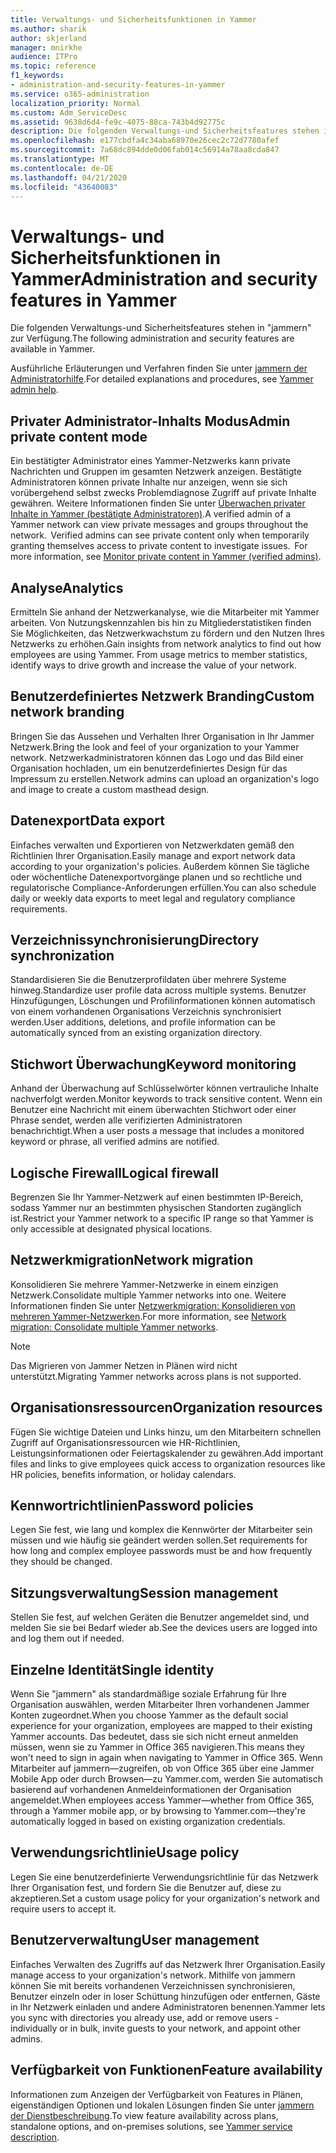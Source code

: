 ```yaml
---
title: Verwaltungs- und Sicherheitsfunktionen in Yammer
ms.author: sharik
author: skjerland
manager: mnirkhe
audience: ITPro
ms.topic: reference
f1_keywords:
- administration-and-security-features-in-yammer
ms.service: o365-administration
localization_priority: Normal
ms.custom: Adm_ServiceDesc
ms.assetid: 9638d6d4-fe9c-4075-88ca-743b4d92775c
description: Die folgenden Verwaltungs-und Sicherheitsfeatures stehen in "jammern" zur Verfügung.
ms.openlocfilehash: e177cbdfa4c34aba68970e26cec2c72d7780afef
ms.sourcegitcommit: 7a68dc894dde0d06fab014c56914a78aa8cda847
ms.translationtype: MT
ms.contentlocale: de-DE
ms.lasthandoff: 04/21/2020
ms.locfileid: "43640083"
---
```

# <a name="administration-and-security-features-in-yammer"></a><span data-ttu-id="c4733-103">Verwaltungs- und Sicherheitsfunktionen in Yammer</span><span class="sxs-lookup"><span data-stu-id="c4733-103">Administration and security features in Yammer</span></span>

<span data-ttu-id="c4733-104">Die folgenden Verwaltungs-und Sicherheitsfeatures stehen in "jammern" zur Verfügung.</span><span class="sxs-lookup"><span data-stu-id="c4733-104">The following administration and security features are available in Yammer.</span></span>
  
<span data-ttu-id="c4733-105">Ausführliche Erläuterungen und Verfahren finden Sie unter [jammern der Administratorhilfe](https://go.microsoft.com/fwlink/?LinkId=869688).</span><span class="sxs-lookup"><span data-stu-id="c4733-105">For detailed explanations and procedures, see [Yammer admin help](https://go.microsoft.com/fwlink/?LinkId=869688).</span></span>

## <a name="admin-private-content-mode"></a><span data-ttu-id="c4733-106">Privater Administrator-Inhalts Modus</span><span class="sxs-lookup"><span data-stu-id="c4733-106">Admin private content mode</span></span>

<span data-ttu-id="c4733-p101">Ein bestätigter Administrator eines Yammer-Netzwerks kann private Nachrichten und Gruppen im gesamten Netzwerk anzeigen. Bestätigte Administratoren können private Inhalte nur anzeigen, wenn sie sich vorübergehend selbst zwecks Problemdiagnose Zugriff auf private Inhalte gewähren. Weitere Informationen finden Sie unter [Überwachen privater Inhalte in Yammer (bestätigte Administratoren)](https://go.microsoft.com/fwlink/?LinkId=627479).</span><span class="sxs-lookup"><span data-stu-id="c4733-p101">A verified admin of a Yammer network can view private messages and groups throughout the network.  Verified admins can see private content only when temporarily granting themselves access to private content to investigate issues.  For more information, see [Monitor private content in Yammer (verified admins)](https://go.microsoft.com/fwlink/?LinkId=627479).</span></span>

## <a name="analytics"></a><span data-ttu-id="c4733-110">Analyse</span><span class="sxs-lookup"><span data-stu-id="c4733-110">Analytics</span></span>

<span data-ttu-id="c4733-p102">Ermitteln Sie anhand der Netzwerkanalyse, wie die Mitarbeiter mit Yammer arbeiten. Von Nutzungskennzahlen bis hin zu Mitgliederstatistiken finden Sie Möglichkeiten, das Netzwerkwachstum zu fördern und den Nutzen Ihres Netzwerks zu erhöhen.</span><span class="sxs-lookup"><span data-stu-id="c4733-p102">Gain insights from network analytics to find out how employees are using Yammer. From usage metrics to member statistics, identify ways to drive growth and increase the value of your network.</span></span>

## <a name="custom-network-branding"></a><span data-ttu-id="c4733-113">Benutzerdefiniertes Netzwerk Branding</span><span class="sxs-lookup"><span data-stu-id="c4733-113">Custom network branding</span></span>

<span data-ttu-id="c4733-114">Bringen Sie das Aussehen und Verhalten Ihrer Organisation in Ihr Jammer Netzwerk.</span><span class="sxs-lookup"><span data-stu-id="c4733-114">Bring the look and feel of your organization to your Yammer network.</span></span> <span data-ttu-id="c4733-115">Netzwerkadministratoren können das Logo und das Bild einer Organisation hochladen, um ein benutzerdefiniertes Design für das Impressum zu erstellen.</span><span class="sxs-lookup"><span data-stu-id="c4733-115">Network admins can upload an organization's logo and image to create a custom masthead design.</span></span>

## <a name="data-export"></a><span data-ttu-id="c4733-116">Datenexport</span><span class="sxs-lookup"><span data-stu-id="c4733-116">Data export</span></span>

<span data-ttu-id="c4733-117">Einfaches verwalten und Exportieren von Netzwerkdaten gemäß den Richtlinien Ihrer Organisation.</span><span class="sxs-lookup"><span data-stu-id="c4733-117">Easily manage and export network data according to your organization's policies.</span></span> <span data-ttu-id="c4733-118">Außerdem können Sie tägliche oder wöchentliche Datenexportvorgänge planen und so rechtliche und regulatorische Compliance-Anforderungen erfüllen.</span><span class="sxs-lookup"><span data-stu-id="c4733-118">You can also schedule daily or weekly data exports to meet legal and regulatory compliance requirements.</span></span>
  
## <a name="directory-synchronization"></a><span data-ttu-id="c4733-119">Verzeichnissynchronisierung</span><span class="sxs-lookup"><span data-stu-id="c4733-119">Directory synchronization</span></span>

<span data-ttu-id="c4733-120">Standardisieren Sie die Benutzerprofildaten über mehrere Systeme hinweg.</span><span class="sxs-lookup"><span data-stu-id="c4733-120">Standardize user profile data across multiple systems.</span></span> <span data-ttu-id="c4733-121">Benutzer Hinzufügungen, Löschungen und Profilinformationen können automatisch von einem vorhandenen Organisations Verzeichnis synchronisiert werden.</span><span class="sxs-lookup"><span data-stu-id="c4733-121">User additions, deletions, and profile information can be automatically synced from an existing organization directory.</span></span>

## <a name="keyword-monitoring"></a><span data-ttu-id="c4733-122">Stichwort Überwachung</span><span class="sxs-lookup"><span data-stu-id="c4733-122">Keyword monitoring</span></span>

<span data-ttu-id="c4733-123">Anhand der Überwachung auf Schlüsselwörter können vertrauliche Inhalte nachverfolgt werden.</span><span class="sxs-lookup"><span data-stu-id="c4733-123">Monitor keywords to track sensitive content.</span></span> <span data-ttu-id="c4733-124">Wenn ein Benutzer eine Nachricht mit einem überwachten Stichwort oder einer Phrase sendet, werden alle verifizierten Administratoren benachrichtigt.</span><span class="sxs-lookup"><span data-stu-id="c4733-124">When a user posts a message that includes a monitored keyword or phrase, all verified admins are notified.</span></span>

## <a name="logical-firewall"></a><span data-ttu-id="c4733-125">Logische Firewall</span><span class="sxs-lookup"><span data-stu-id="c4733-125">Logical firewall</span></span>

<span data-ttu-id="c4733-126">Begrenzen Sie Ihr Yammer-Netzwerk auf einen bestimmten IP-Bereich, sodass Yammer nur an bestimmten physischen Standorten zugänglich ist.</span><span class="sxs-lookup"><span data-stu-id="c4733-126">Restrict your Yammer network to a specific IP range so that Yammer is only accessible at designated physical locations.</span></span>

## <a name="network-migration"></a><span data-ttu-id="c4733-127">Netzwerkmigration</span><span class="sxs-lookup"><span data-stu-id="c4733-127">Network migration</span></span>

<span data-ttu-id="c4733-128">Konsolidieren Sie mehrere Yammer-Netzwerke in einem einzigen Netzwerk.</span><span class="sxs-lookup"><span data-stu-id="c4733-128">Consolidate multiple Yammer networks into one.</span></span> <span data-ttu-id="c4733-129">Weitere Informationen finden Sie unter [Netzwerkmigration: Konsolidieren von mehreren Yammer-Netzwerken](https://go.microsoft.com/fwlink/?LinkID=617488).</span><span class="sxs-lookup"><span data-stu-id="c4733-129">For more information, see [Network migration: Consolidate multiple Yammer networks](https://go.microsoft.com/fwlink/?LinkID=617488).</span></span>
  
> [!NOTE]
> <span data-ttu-id="c4733-130">Das Migrieren von Jammer Netzen in Plänen wird nicht unterstützt.</span><span class="sxs-lookup"><span data-stu-id="c4733-130">Migrating Yammer networks across plans is not supported.</span></span> 

## <a name="organization-resources"></a><span data-ttu-id="c4733-131">Organisationsressourcen</span><span class="sxs-lookup"><span data-stu-id="c4733-131">Organization resources</span></span>

<span data-ttu-id="c4733-132">Fügen Sie wichtige Dateien und Links hinzu, um den Mitarbeitern schnellen Zugriff auf Organisationsressourcen wie HR-Richtlinien, Leistungsinformationen oder Feiertagskalender zu gewähren.</span><span class="sxs-lookup"><span data-stu-id="c4733-132">Add important files and links to give employees quick access to organization resources like HR policies, benefits information, or holiday calendars.</span></span>
  
## <a name="password-policies"></a><span data-ttu-id="c4733-133">Kennwortrichtlinien</span><span class="sxs-lookup"><span data-stu-id="c4733-133">Password policies</span></span>

<span data-ttu-id="c4733-134">Legen Sie fest, wie lang und komplex die Kennwörter der Mitarbeiter sein müssen und wie häufig sie geändert werden sollen.</span><span class="sxs-lookup"><span data-stu-id="c4733-134">Set requirements for how long and complex employee passwords must be and how frequently they should be changed.</span></span>
  
## <a name="session-management"></a><span data-ttu-id="c4733-135">Sitzungsverwaltung</span><span class="sxs-lookup"><span data-stu-id="c4733-135">Session management</span></span>

<span data-ttu-id="c4733-136">Stellen Sie fest, auf welchen Geräten die Benutzer angemeldet sind, und melden Sie sie bei Bedarf wieder ab.</span><span class="sxs-lookup"><span data-stu-id="c4733-136">See the devices users are logged into and log them out if needed.</span></span>

## <a name="single-identity"></a><span data-ttu-id="c4733-137">Einzelne Identität</span><span class="sxs-lookup"><span data-stu-id="c4733-137">Single identity</span></span>

<span data-ttu-id="c4733-138">Wenn Sie "jammern" als standardmäßige soziale Erfahrung für Ihre Organisation auswählen, werden Mitarbeiter Ihren vorhandenen Jammer Konten zugeordnet.</span><span class="sxs-lookup"><span data-stu-id="c4733-138">When you choose Yammer as the default social experience for your organization, employees are mapped to their existing Yammer accounts.</span></span> <span data-ttu-id="c4733-139">Das bedeutet, dass sie sich nicht erneut anmelden müssen, wenn sie zu Yammer in Office 365 navigieren.</span><span class="sxs-lookup"><span data-stu-id="c4733-139">This means they won't need to sign in again when navigating to Yammer in Office 365.</span></span> <span data-ttu-id="c4733-140">Wenn Mitarbeiter auf jammern&mdash;zugreifen, ob von Office 365 über eine Jammer Mobile App oder durch Browsen&mdash;zu Yammer.com, werden Sie automatisch basierend auf vorhandenen Anmeldeinformationen der Organisation angemeldet.</span><span class="sxs-lookup"><span data-stu-id="c4733-140">When employees access Yammer&mdash;whether from Office 365, through a Yammer mobile app, or by browsing to Yammer.com&mdash;they're automatically logged in based on existing organization credentials.</span></span>

## <a name="usage-policy"></a><span data-ttu-id="c4733-141">Verwendungsrichtlinie</span><span class="sxs-lookup"><span data-stu-id="c4733-141">Usage policy</span></span>

<span data-ttu-id="c4733-142">Legen Sie eine benutzerdefinierte Verwendungsrichtlinie für das Netzwerk Ihrer Organisation fest, und fordern Sie die Benutzer auf, diese zu akzeptieren.</span><span class="sxs-lookup"><span data-stu-id="c4733-142">Set a custom usage policy for your organization's network and require users to accept it.</span></span>

## <a name="user-management"></a><span data-ttu-id="c4733-143">Benutzerverwaltung</span><span class="sxs-lookup"><span data-stu-id="c4733-143">User management</span></span>

<span data-ttu-id="c4733-144">Einfaches Verwalten des Zugriffs auf das Netzwerk Ihrer Organisation.</span><span class="sxs-lookup"><span data-stu-id="c4733-144">Easily manage access to your organization's network.</span></span> <span data-ttu-id="c4733-145">Mithilfe von jammern können Sie mit bereits vorhandenen Verzeichnissen synchronisieren, Benutzer einzeln oder in loser Schüttung hinzufügen oder entfernen, Gäste in Ihr Netzwerk einladen und andere Administratoren benennen.</span><span class="sxs-lookup"><span data-stu-id="c4733-145">Yammer lets you sync with directories you already use, add or remove users - individually or in bulk, invite guests to your network, and appoint other admins.</span></span>

## <a name="feature-availability"></a><span data-ttu-id="c4733-146">Verfügbarkeit von Funktionen</span><span class="sxs-lookup"><span data-stu-id="c4733-146">Feature availability</span></span>

<span data-ttu-id="c4733-147">Informationen zum Anzeigen der Verfügbarkeit von Features in Plänen, eigenständigen Optionen und lokalen Lösungen finden Sie unter [jammern der Dienstbeschreibung](yammer-service-description.md).</span><span class="sxs-lookup"><span data-stu-id="c4733-147">To view feature availability across plans, standalone options, and on-premises solutions, see [Yammer service description](yammer-service-description.md).</span></span>
  

